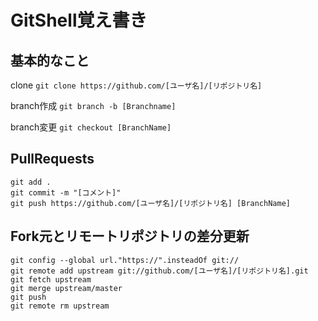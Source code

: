 # GitShell覚え書き

## 基本的なこと

clone
`git clone https://github.com/[ユーザ名]/[リポジトリ名]`

branch作成
`git branch -b [Branchname]`

branch変更
`git checkout [BranchName]`

## PullRequests
```
git add .
git commit -m "[コメント]"
git push https://github.com/[ユーザ名]/[リポジトリ名] [BranchName]

```

## Fork元とリモートリポジトリの差分更新
```
git config --global url."https://".insteadOf git://
git remote add upstream git://github.com/[ユーザ名]/[リポジトリ名].git
git fetch upstream
git merge upstream/master
git push
git remote rm upstream
```